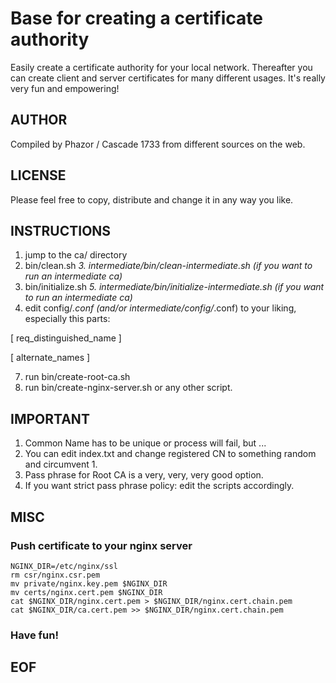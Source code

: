# Base for creating a certificate authority

Easily create a certificate authority for your local network. Thereafter you can create client and server certificates for many different usages. It's really very fun and empowering!

## AUTHOR

Compiled by Phazor / Cascade 1733 from different sources on the web.

## LICENSE

Please feel free to copy, distribute and change it in any way you like.

## INSTRUCTIONS

1. jump to the ca/ directory
2. bin/clean.sh 
*3. intermediate/bin/clean-intermediate.sh (if you want to run an intermediate ca)*
4. bin/initialize.sh
*5. intermediate/bin/initialize-intermediate.sh (if you want to run an intermediate ca)*
6. edit config/*.conf (and/or intermediate/config/*.conf) to your liking, especially this parts:

[ req_distinguished_name ]

[ alternate_names ]

7. run bin/create-root-ca.sh
8. run bin/create-nginx-server.sh or any other script.

## IMPORTANT

1. Common Name has to be unique or process will fail, but ...
2. You can edit index.txt and change registered CN to something random and circumvent 1.
3. Pass phrase for Root CA is a very, very, very good option.
4. If you want strict pass phrase policy: edit the scripts accordingly.

## MISC

### Push certificate to your nginx server

    NGINX_DIR=/etc/nginx/ssl
    rm csr/nginx.csr.pem
    mv private/nginx.key.pem $NGINX_DIR
    mv certs/nginx.cert.pem $NGINX_DIR
    cat $NGINX_DIR/nginx.cert.pem > $NGINX_DIR/nginx.cert.chain.pem
    cat $NGINX_DIR/ca.cert.pem >> $NGINX_DIR/nginx.cert.chain.pem

### Have fun!

## EOF